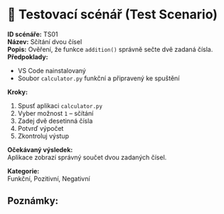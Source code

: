 # 🧭 Testovací scénář (Test Scenario)

**ID scénáře:** TS01  
**Název:** Sčítání dvou čísel  
**Popis:** Ověření, že funkce `addition()` správně sečte dvě zadaná čísla.  
**Předpoklady:**  
- VS Code nainstalovaný  
- Soubor `calculator.py` funkční a připravený ke spuštění  

**Kroky:**  
1. Spusť aplikaci `calculator.py`  
2. Vyber možnost `1` – sčítání  
3. Zadej dvě desetinná čísla  
4. Potvrď výpočet  
5. Zkontroluj výstup  

**Očekávaný výsledek:**  
Aplikace zobrazí správný součet dvou zadaných čísel.

**Kategorie:**  
Funkční, Pozitivní, Negativní  

**Poznámky:**  
-